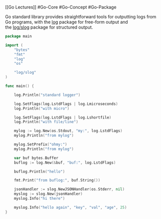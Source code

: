 [[Go Lectures]] #Go-Core #Go-Concept #Go-Package 

Go standard library provides straightforward tools for outputting logs from Go programs, with the [log](https://pkg.go.dev/log) package for free-form output and the [log/slog](https://pkg.go.dev/log/slog) package for structured output.

```go
package main

import (
    "bytes"
    "fmt"
    "log"
    "os"

    "log/slog"
)

func main() {

    log.Println("standard logger")

    log.SetFlags(log.LstdFlags | log.Lmicroseconds)
    log.Println("with micro")

    log.SetFlags(log.LstdFlags | log.Lshortfile)
    log.Println("with file/line")

    mylog := log.New(os.Stdout, "my:", log.LstdFlags)
    mylog.Println("from mylog")

    mylog.SetPrefix("ohmy:")
    mylog.Println("from mylog")

    var buf bytes.Buffer
    buflog := log.New(&buf, "buf:", log.LstdFlags)

    buflog.Println("hello")

    fmt.Print("from buflog:", buf.String())

    jsonHandler := slog.NewJSONHandler(os.Stderr, nil)
    myslog := slog.New(jsonHandler)
    myslog.Info("hi there")

    myslog.Info("hello again", "key", "val", "age", 25)
}
```